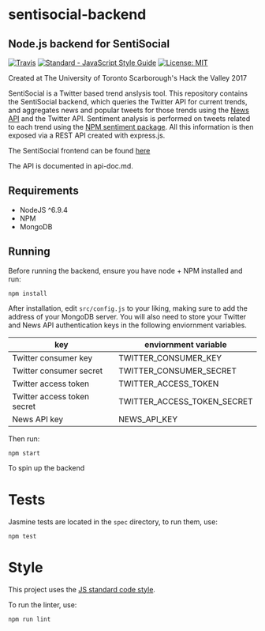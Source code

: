 # sentisocial-backend
## Node.js backend for SentiSocial

[![Travis](https://img.shields.io/travis/SentiSocial/sentisocial-backend.svg)](https://travis-ci.org/SentiSocial/sentisocial-backend)
[![Standard - JavaScript Style Guide](https://img.shields.io/badge/code_style-standard-brightgreen.svg)](http://standardjs.com/)
[![License: MIT](https://img.shields.io/badge/license-MIT-brightgreen.svg)](https://github.com/SentiSocial/sentisocial-backend/blob/master/LICENSE)


Created at The University of Toronto Scarborough's Hack the Valley 2017

SentiSocial is a Twitter based trend anslysis tool.
This repository contains the SentiSocial backend, which queries the Twitter API
for current trends, and aggregates news and popular tweets for those trends
using the [News API](https://newsapi.org/) and the Twitter API. Sentiment
analysis is performed on tweets related to each trend using the [NPM sentiment
package](https://www.npmjs.com/package/sentiment). All this information is then
exposed via a REST API created with express.js.

The SentiSocial frontend can be found [here](https://github.com/SentiSocial/sentisocial-frontend)

The API is documented in api-doc.md.

## Requirements

* NodeJS ^6.9.4
* NPM
* MongoDB

## Running

Before running the backend, ensure you have node + NPM installed and run:

`npm install`

After installation, edit `src/config.js` to your liking, making sure to add the
address of your MongoDB server. You will also need to store your Twitter and
News API authentication keys in the following enviornment variables.

|key                          | enviornment variable        |
|-----------------------------|-----------------------------|
| Twitter consumer key        | TWITTER_CONSUMER_KEY        |
| Twitter consumer secret     | TWITTER_CONSUMER_SECRET     |
| Twitter access token        | TWITTER_ACCESS_TOKEN        |
| Twitter access token secret | TWITTER_ACCESS_TOKEN_SECRET |
| News API key                | NEWS_API_KEY                |

Then run:

`npm start`

To spin up the backend

# Tests

Jasmine tests are located in the `spec` directory, to run them, use:

`npm test`

# Style

This project uses the [JS standard code style](http://standardjs.com).

To run the linter, use:

`npm run lint`
